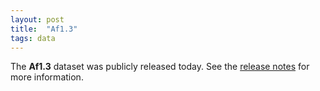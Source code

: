 ```yaml
---
layout: post
title:  "Af1.3"
tags: data
---
```


The <strong>Af1.3</strong> dataset was publicly released today. See
the [release
notes](https://malariagen.github.io/vector-data/af1/af1.3.html) for
more information.


